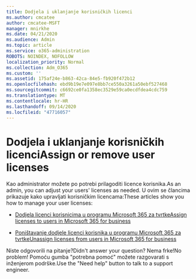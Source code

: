 ```yaml
---
title: Dodjela i uklanjanje korisničkih licenci
ms.author: cmcatee
author: cmcatee-MSFT
manager: mnirkhe
ms.date: 04/21/2020
ms.audience: Admin
ms.topic: article
ms.service: o365-administration
ROBOTS: NOINDEX, NOFOLLOW
localization_priority: Normal
ms.collection: Adm_O365
ms.custom: ''
ms.assetid: 175af24e-b863-42ca-84e5-fb920f472b12
ms.openlocfilehash: ebd9b19e7e097e8bb7ce550a3261a50ebf527468
ms.sourcegitcommit: c6692ce0fa1358ec3529e59ca0ecdfdea4cdc759
ms.translationtype: MT
ms.contentlocale: hr-HR
ms.lasthandoff: 09/14/2020
ms.locfileid: "47716057"
---
```

# <a name="assign-or-remove-user-licenses"></a><span data-ttu-id="be3c8-102">Dodjela i uklanjanje korisničkih licenci</span><span class="sxs-lookup"><span data-stu-id="be3c8-102">Assign or remove user licenses</span></span>

<span data-ttu-id="be3c8-103">Kao administrator možete po potrebi prilagoditi licence korisnika.</span><span class="sxs-lookup"><span data-stu-id="be3c8-103">As an admin, you can adjust your users' licenses as needed.</span></span> <span data-ttu-id="be3c8-104">U ovim se člancima prikazuje kako upravljati korisničkim licencama:</span><span class="sxs-lookup"><span data-stu-id="be3c8-104">These articles show you how to manage your user licenses:</span></span>
  
- [<span data-ttu-id="be3c8-105">Dodjela licenci korisnicima u programu Microsoft 365 za tvrtke</span><span class="sxs-lookup"><span data-stu-id="be3c8-105">Assign licenses to users in Microsoft 365 for business</span></span>](https://docs.microsoft.com/azure/active-directory/fundamentals/license-users-groups?context=azure/active-directory/users-groups-roles/context/ugr-context)

- [<span data-ttu-id="be3c8-106">Poništavanje dodjele licenci korisnika u programu Microsoft 365 za tvrtke</span><span class="sxs-lookup"><span data-stu-id="be3c8-106">Unassign licenses from users in Microsoft 365 for business</span></span>](https://docs.microsoft.com/azure/active-directory/fundamentals/license-users-groups?context=azure/active-directory/users-groups-roles/context/ugr-context#remove-a-license)

<span data-ttu-id="be3c8-107">Niste odgovorili na pitanje?</span><span class="sxs-lookup"><span data-stu-id="be3c8-107">Didn't answer your question?</span></span> <span data-ttu-id="be3c8-108">Nema frke!</span><span class="sxs-lookup"><span data-stu-id="be3c8-108">No problem!</span></span> <span data-ttu-id="be3c8-109">Pomoću gumba "potrebna pomoć" možete razgovarati s inženjerom podrške.</span><span class="sxs-lookup"><span data-stu-id="be3c8-109">Use the "Need help" button to talk to a support engineer.</span></span>